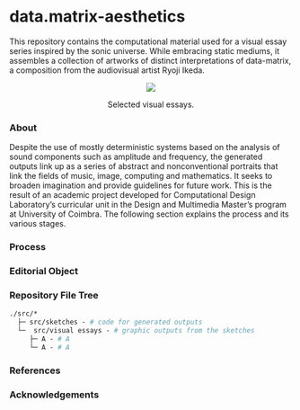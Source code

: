 # data.matrix-aesthetics
This repository contains the computational material used for a visual essay series inspired by the sonic universe. While embracing static mediums, it assembles a collection of artworks of distinct interpretations of data-matrix, a composition from the audiovisual artist Ryoji Ikeda.


<p align="center">

  <img src="/visual%20essays/gif.gif">
</p>
<p align="center"> Selected visual essays. </p>

### About

Despite the use of mostly deterministic systems based on the analysis of sound components such as amplitude and frequency, the generated outputs link up as a series of abstract and nonconventional portraits that link the fields of music, image, computing and mathematics. It seeks to broaden imagination and provide guidelines for future work. This is the result of an academic project developed for Computational Design Laboratory’s curricular unit in the Design and Multimedia Master’s program at University of Coimbra. The following section explains the process and its various stages.

### Process


### Editorial Object


### Repository File Tree
```graphql
./src/* 
  ├─ src/sketches - # code for generated outputs
  └─  src/visual essays - # graphic outputs from the sketches
     ├─ A - # A
     └─ A - # A
```


### References


### Acknowledgements 








